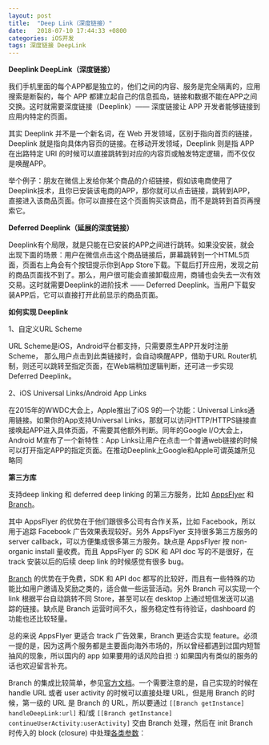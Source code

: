 ```yaml
---
layout: post
title:  "Deep Link（深度链接）"
date:   2018-07-10 17:44:33 +0800
categories: iOS开发
tags: 深度链接 DeepLink
---
```


**Deeplink DeepLink（深度链接）**

我们手机里面的每个APP都是独立的，他们之间的内容、服务是完全隔离的，应用搜索是断裂的，每个 APP 都建立起自己的信息孤岛，链接和数据不能在APP之间交换。这时就需要深度链接（Deeplink）—— 深度链接让 APP 开发者能够链接到应用内特定的页面。

其实 Deeplink 并不是一个新名词，在 Web 开发领域，区别于指向首页的链接，Deeplink 就是指向具体内容页的链接。在移动开发领域，Deeplink 则是指 APP 在出路特定 URI 的时候可以直接跳转到对应的内容页或触发特定逻辑，而不仅仅是唤醒APP。

举个例子：朋友在微信上发给你某个商品的介绍链接，假如该电商使用了Deeplink技术，且你已安装该电商的APP，那你就可以点击链接，跳转到APP，直接进入该商品页面。你可以直接在这个页面购买该商品，而不是跳转到首页再搜索它。

**Deferred Deeplink（延展的深度链接）**

Deeplink有个局限，就是只能在已安装的APP之间进行跳转。如果没安装，就会出现下面的场景：用户在微信点击这个商品链接后，屏幕跳转到一个HTML5页面，页面右上角会有个按钮提示你到App Store下载。下载后打开应用，发现之前的商品页面找不到了。那么，用户很可能会直接卸载应用，商铺也会失去一次有效交易。这时就需要Deeplink的进阶技术 —— Deferred Deeplink。当用户下载安装APP后，它可以直接打开此前显示的商品页面。



**如何实现 Deeplink**

1、自定义URL Scheme

URL Scheme是iOS，Android平台都支持，只需要原生APP开发时注册Scheme， 那么用户点击到此类链接时，会自动唤醒APP，借助于URL Router机制，则还可以跳转至指定页面，在Web端稍加逻辑判断，还可进一步实现Deferred Deeplink。



2、iOS Universal Links/Android App Links

在2015年的WWDC大会上，Apple推出了iOS 9的一个功能：Universal Links通用链接。如果你的App支持Universal Links，那就可以访问HTTP/HTTPS链接直接唤起APP进入具体页面，不需要其他额外判断。同年的Google I/O大会上，Android M宣布了一个新特性：App Links让用户在点击一个普通web链接的时候可以打开指定APP的指定页面。在推动Deeplink上Google和Apple可谓英雄所见略同



**第三方库**

支持deep linking 和 deferred deep linking 的第三方服务，比如 [AppsFlyer](https://www.appsflyer.com/) 和 [Branch](https://bnc.lt/m/ZMP20tqkKp)。

其中 AppsFlyer 的优势在于他们跟很多公司有合作关系，比如 Facebook，所以用于追踪 Facebook 广告效果表现较好。另外 AppsFlyer 支持很多第三方服务的 server callback，可以方便集成很多第三方服务。缺点是 AppsFlyer 按 non-organic install 量收费。而且 AppsFlyer 的 SDK 和 API doc 写的不是很好，在 track 安装以后的后续 deep link 的时候感觉有很多 bug。

[Branch](https://bnc.lt/m/ZMP20tqkKp) 的优势在于免费，SDK 和 API doc 都写的比较好，而且有一些特殊的功能比如用户邀请及奖励之类的，适合做一些运营活动。另外 Branch 可以实现一个 link 根据平台自动跳转不同 Store，甚至可以在 desktop 上通过短信发送可以追踪的链接。缺点是 Branch 运营时间不久，服务稳定性有待验证，dashboard 的功能也还比较轻量。

总的来说 AppsFlyer 更适合 track 广告效果，Branch 更适合实现 feature。必须一提的是，因为这两个服务都是主要面向海外市场的，所以曾经都遇到过国内短暂抽风的现象，所以国内的 app 如果要用的话风险自担 :) 如果国内有类似的服务的话也欢迎留言补充。

Branch 的集成比较简单，参见[官方文档](https://dev.branch.io/recipes/add_the_sdk/)。一个需要注意的是，自己实现的时候在 handle URL 或者 user activity 的时候可以直接处理 URL，但是用 Branch 的时候，第一级的 URL 是 Branch 的 URL，所以要通过 `[[Branch getInstance] handleDeepLink:url]` 和/或 `[[Branch getInstance] continueUserActivity:userActivity]` 交由 Branch 处理，然后在 init Branch 时传入的 block (closure) 中处理[各类参数](https://dev.branch.io/recipes/add_the_sdk/#branch-provided-data-parameters-in-callback)：
